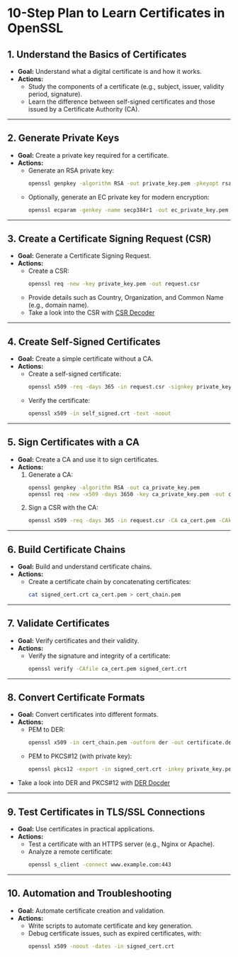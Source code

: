 # 10-Step Plan to Learn Certificates in OpenSSL

## 1. Understand the Basics of Certificates
- **Goal:** Understand what a digital certificate is and how it works.
- **Actions:**
  - Study the components of a certificate (e.g., subject, issuer, validity period, signature).
  - Learn the difference between self-signed certificates and those issued by a Certificate Authority (CA).

---

## 2. Generate Private Keys
- **Goal:** Create a private key required for a certificate.
- **Actions:**
  - Generate an RSA private key:  
    ```bash
    openssl genpkey -algorithm RSA -out private_key.pem -pkeyopt rsa_keygen_bits:2048
    ```
  - Optionally, generate an EC private key for modern encryption:  
    ```bash
    openssl ecparam -genkey -name secp384r1 -out ec_private_key.pem
    ```

---

## 3. Create a Certificate Signing Request (CSR)
- **Goal:** Generate a Certificate Signing Request.
- **Actions:**
  - Create a CSR:  
    ```bash
    openssl req -new -key private_key.pem -out request.csr
    ```
  - Provide details such as Country, Organization, and Common Name (e.g., domain name).
  - Take a look into the CSR with [CSR Decoder](https://ssl-trust.com/SSL-Zertifikate/csr-decoder)

---

## 4. Create Self-Signed Certificates
- **Goal:** Create a simple certificate without a CA.
- **Actions:**
  - Create a self-signed certificate:  
    ```bash
    openssl x509 -req -days 365 -in request.csr -signkey private_key.pem -out self_signed.crt
    ```
  - Verify the certificate:  
    ```bash
    openssl x509 -in self_signed.crt -text -noout
    ```

---

## 5. Sign Certificates with a CA
- **Goal:** Create a CA and use it to sign certificates.
- **Actions:**
  1. Generate a CA:  
     ```bash
     openssl genpkey -algorithm RSA -out ca_private_key.pem
     openssl req -new -x509 -days 3650 -key ca_private_key.pem -out ca_cert.pem
     ```
  2. Sign a CSR with the CA:  
     ```bash
     openssl x509 -req -days 365 -in request.csr -CA ca_cert.pem -CAkey ca_private_key.pem -CAcreateserial -out signed_cert.crt
     ```

---

## 6. Build Certificate Chains
- **Goal:** Build and understand certificate chains.
- **Actions:**
  - Create a certificate chain by concatenating certificates:  
    ```bash
    cat signed_cert.crt ca_cert.pem > cert_chain.pem
    ```

---

## 7. Validate Certificates
- **Goal:** Verify certificates and their validity.
- **Actions:**
  - Verify the signature and integrity of a certificate:  
    ```bash
    openssl verify -CAfile ca_cert.pem signed_cert.crt
    ```

---

## 8. Convert Certificate Formats
- **Goal:** Convert certificates into different formats.
- **Actions:**
  - PEM to DER:  
    ```bash
    openssl x509 -in cert_chain.pem -outform der -out certificate.der
    ```
  - PEM to PKCS#12 (with private key):  
    ```bash
    openssl pkcs12 -export -in signed_cert.crt -inkey private_key.pem -out certificate.p12
    ```
- Take a look into DER and PKCS#12 with [DER Docder](https://lapo.it/asn1js/)
---

## 9. Test Certificates in TLS/SSL Connections
- **Goal:** Use certificates in practical applications.
- **Actions:**
  - Test a certificate with an HTTPS server (e.g., Nginx or Apache).
  - Analyze a remote certificate:  
    ```bash
    openssl s_client -connect www.example.com:443
    ```

---

## 10. Automation and Troubleshooting
- **Goal:** Automate certificate creation and validation.
- **Actions:**
  - Write scripts to automate certificate and key generation.
  - Debug certificate issues, such as expired certificates, with:  
    ```bash
    openssl x509 -noout -dates -in signed_cert.crt
    ```
